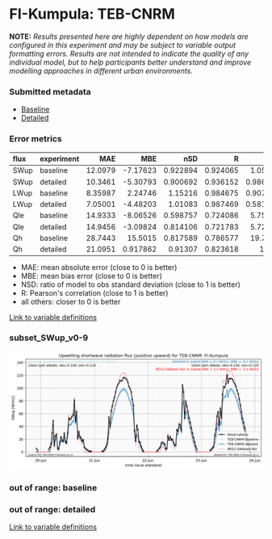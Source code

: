 # FI-Kumpula: TEB-CNRM

**NOTE:** *Results presented here are highly dependent on how models are configured in this experiment and may be subject to variable output formatting errors. Results are not intended to indicate the quality of any individual model, but to help participants better understand and improve modelling approaches in different urban environments.*

### Submitted metadata

- [Baseline](TEB-CNRM_FI-Kumpula_baseline_attrs.md)
- [Detailed](TEB-CNRM_FI-Kumpula_detailed_attrs.md)

### Error metrics

| flux   | experiment   |      MAE |       MBE |      nSD |        R |       5th |     95th |    RMSE |    cRMSE |      AMBE |     1-nSD |       1-R |   nSkewness |   nKurtosis |   Overlap |
|:-------|:-------------|---------:|----------:|---------:|---------:|----------:|---------:|--------:|---------:|----------:|----------:|----------:|------------:|------------:|----------:|
| SWup   | baseline     | 12.0979  | -7.17623  | 0.922894 | 0.924065 |  1.05377  |  7.46322 | 19.008  | 0.382237 |  7.17623  | 0.0771169 | 0.0759347 |   0.149061  |   0.252074  | 0.086119  |
| SWup   | detailed     | 10.3461  | -5.30793  | 0.900692 | 0.936152 |  0.986154 |  8.3105  | 17.1164 | 0.353379 |  5.30793  | 0.0993191 | 0.0638481 |   0.0385739 |   0.186308  | 0.134528  |
| LWup   | baseline     |  8.35987 |  2.24746  | 1.15216  | 0.984675 |  0.907617 | 28.57    | 12.9447 | 0.241803 |  2.24746  | 0.15216   | 0.0153255 |   3.51649   |   0.699543  | 0.0982107 |
| LWup   | detailed     |  7.05001 | -4.48203  | 1.01083  | 0.987469 |  0.581789 |  2.22356 |  9.5304 | 0.159531 |  4.48203  | 0.0108279 | 0.0125306 |   1.91785   |   0.159016  | 0.0814814 |
| Qle    | baseline     | 14.9333  | -8.06526  | 0.598757 | 0.724086 |  5.75925  | 37.4014  | 27.7257 | 0.701004 |  8.06526  | 0.401242  | 0.275914  |   0.08469   |   0.22756   | 0.268952  |
| Qle    | detailed     | 14.9456  | -3.09824  | 0.814106 | 0.721783 |  5.72412  | 18.5692  | 26.6036 | 0.69825  |  3.09824  | 0.185892  | 0.278217  |   0.127741  |   0.24853   | 0.149027  |
| Qh     | baseline     | 28.7443  | 15.5015   | 0.817589 | 0.786577 | 19.7002   | 23.4291  | 39.6858 | 0.618271 | 15.5015   | 0.182411  | 0.213423  |   0.113648  |   0.0727203 | 0.327182  |
| Qh     | detailed     | 21.0951  |  0.917862 | 0.91307  | 0.823618 |  1.467    | 18.8946  | 33.9387 | 0.574155 |  0.917862 | 0.0869306 | 0.176382  |   0.124004  |   0.128642  | 0.100434  |

 - MAE: mean absolute error (close to 0 is better)
 - MBE: mean bias error (close to 0 is better)
 - NSD: ratio of model to obs standard deviation (close to 1 is better)
 - R: Pearson's correlation (close to 1 is better)
 - all others: closer to 0 is better

[Link to variable definitions](../modelattrs/variable_definitions.md)

### <a name="subset_swup_v0-9"></a>subset_SWup_v0-9
[![TEB-CNRM_FI-Kumpula_subset_SWup_v0-9.png](TEB-CNRM_FI-Kumpula_subset_SWup_v0-9.png)](TEB-CNRM_FI-Kumpula_subset_SWup_v0-9.png)

### out of range: baseline


### out of range: detailed



[Link to variable definitions](../modelattrs/variable_definitions.md)

